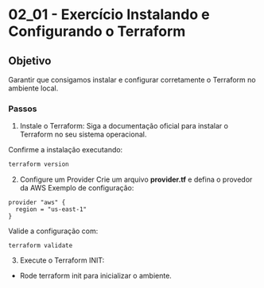 # 02_01 - Exercício Instalando e Configurando o Terraform

## Objetivo
Garantir que consigamos instalar e configurar corretamente o Terraform no ambiente local.  

### Passos
1.	Instale o Terraform:
Siga a documentação oficial para instalar o Terraform no seu sistema operacional.  

Confirme a instalação executando:  
```bash
terraform version
```

2. Configure um Provider
Crie um arquivo **provider.tf** e defina o provedor da AWS
Exemplo de configuração:
```hcl
provider "aws" {
  region = "us-east-1"
}
```

Valide a configuração com:
```hcl
terraform validate
```

3. Execute o Terraform INIT:  
- Rode terraform init para inicializar o ambiente.  



